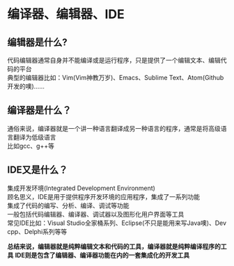 # 编译器、编辑器、IDE

## 编辑器是什么?
代码编辑器通常自身并不能编译或是运行程序，只是提供了一个编辑文本、编辑代码的平台     
典型的编辑器比如：Vim(Vim神教万岁)、Emacs、Sublime Text、Atom(Github开发的噢)……    
    
## 编译器是什么？
通俗来说，编译器就是一个讲一种语言翻译成另一种语言的程序，通常是将高级语言翻译为低级语言    
比如gcc、g++等

## IDE又是什么？    
集成开发环境(Integrated Development Environment)     
顾名思义，IDE是用于提供程序开发环境的应用程序，集成了一系列功能   
集成了代码的编写、分析、编译、调试等功能    
一般包括代码编辑器、编译器、调试器以及图形化用户界面等工具    
常见IDE比如：Visual Studio全家桶系列、Eclipse(不只是能用来写Java噢)、Dev cpp、Delphi系列等等     

**总结来说，编辑器就是纯粹编辑文本和代码的工具，编译器就是纯粹编译程序的工具**
**IDE则是包含了编辑器、编译器功能在内的一套集成化的开发工具**

